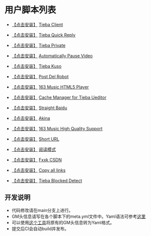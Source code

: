 # 用户脚本列表

* [【点击安装】](https://userscript.firefoxcn.net/js/Tieba_Client.user.js) [Tieba Client](https://github.com/FirefoxBar/userscript/tree/master/Tieba_Client)

* [【点击安装】](https://userscript.firefoxcn.net/js/Tieba_Quick_Reply.user.js) [Tieba Quick Reply](https://github.com/FirefoxBar/userscript/tree/master/Tieba_Quick_Reply)

* [【点击安装】](https://userscript.firefoxcn.net/js/Tieba_Private.user.js) [Tieba Private](https://github.com/FirefoxBar/userscript/tree/master/Tieba_Private)

* [【点击安装】](https://userscript.firefoxcn.net/js/Automatically_Pause_Video.user.js) [Automatically Pause Video](https://github.com/FirefoxBar/userscript/tree/master/Automatically_Pause_Video)

* [【点击安装】](https://userscript.firefoxcn.net/js/Tieba_Kuso.user.js) [Tieba Kuso](https://github.com/FirefoxBar/userscript/tree/master/Tieba_Kuso)

* [【点击安装】](https://userscript.firefoxcn.net/js/PostDelRobot.user.js) [Post Del Robot](https://github.com/FirefoxBar/userscript/tree/master/Post_Del_Robot)

* [【点击安装】](https://userscript.firefoxcn.net/js/163_Music_HTML5_Player.user.js) [163 Music HTML5 Player](https://github.com/FirefoxBar/userscript/tree/master/163_Music_HTML5_Player)

* [【点击安装】](https://userscript.firefoxcn.net/js/Cache_Manager_for_Tieba_Ueditor.user.js) [Cache Manager for Tieba Ueditor](https://github.com/FirefoxBar/userscript/tree/master/Cache_Manager_for_Tieba_Ueditor)
* [【点击安装】](https://userscript.firefoxcn.net/js/Straight_Baidu.user.js) [Straight Baidu](https://github.com/FirefoxBar/userscript/tree/master/Straight_Baidu)

* [【点击安装】](https://userscript.firefoxcn.net/js/Akina.js) [Akina](https://github.com/FirefoxBar/userscript/tree/master/Akina)

* [【点击安装】](https://userscript.firefoxcn.net/js/163.Music.HQ.user.js) [163 Music High Quality Support](https://github.com/FirefoxBar/userscript/tree/master/163_Music_High_Quality_Support)

* [【点击安装】](https://userscript.firefoxcn.net/js/Short_URL.user.js) [Short URL](https://github.com/FirefoxBar/userscript/tree/master/Short_URL)

* [【点击安装】](https://userscript.firefoxcn.net/js/Reading_Mode.user.js) [阅读模式](https://github.com/FirefoxBar/userscript/tree/master/Reading_Mode)

* [【点击安装】](https://userscript.firefoxcn.net/js/Fxxk_CSDN.user.js) [Fxxk CSDN](https://github.com/FirefoxBar/userscript/tree/master/Fxxk_CSDN)

* [【点击安装】](https://userscript.firefoxcn.net/js/Copy_all_links.user.js) [Copy all links](https://github.com/FirefoxBar/userscript/tree/master/Copy_all_links)

* [【点击安装】](https://userscript.firefoxcn.net/js/Tieba_Blocked_Detect.user.js) [Tieba Blocked Detect](https://github.com/FirefoxBar/userscript/tree/master/Tieba_Blocked_Detect)


## 开发说明

* 代码修改请在main分支上进行。
* GM头信息请写在各个脚本下的meta.yml文件中。Yaml语法可参考[这里](https://www.ruanyifeng.com/blog/2016/07/yaml.html)
* 可以使用[这个工具](https://userscript.firefoxcn.net/)将原有的GM头信息转为Yaml格式。
* 提交后CI会自动build并发布。
 